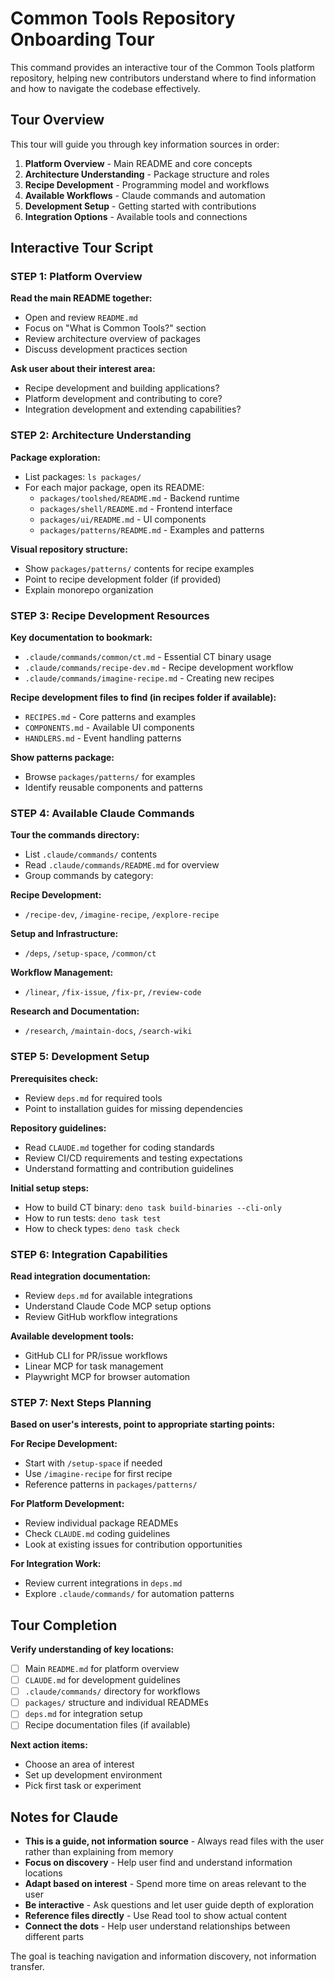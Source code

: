 # Common Tools Repository Onboarding Tour

This command provides an interactive tour of the Common Tools platform repository, helping new contributors understand where to find information and how to navigate the codebase effectively.

## Tour Overview

This tour will guide you through key information sources in order:

1. **Platform Overview** - Main README and core concepts
2. **Architecture Understanding** - Package structure and roles
3. **Recipe Development** - Programming model and workflows  
4. **Available Workflows** - Claude commands and automation
5. **Development Setup** - Getting started with contributions
6. **Integration Options** - Available tools and connections

## Interactive Tour Script

### STEP 1: Platform Overview

**Read the main README together:**
- Open and review `README.md`
- Focus on "What is Common Tools?" section
- Review architecture overview of packages
- Discuss development practices section

**Ask user about their interest area:**
- Recipe development and building applications?
- Platform development and contributing to core?
- Integration development and extending capabilities?

### STEP 2: Architecture Understanding

**Package exploration:**
- List packages: `ls packages/`
- For each major package, open its README:
  - `packages/toolshed/README.md` - Backend runtime
  - `packages/shell/README.md` - Frontend interface  
  - `packages/ui/README.md` - UI components
  - `packages/patterns/README.md` - Examples and patterns

**Visual repository structure:**
- Show `packages/patterns/` contents for recipe examples
- Point to recipe development folder (if provided)
- Explain monorepo organization

### STEP 3: Recipe Development Resources

**Key documentation to bookmark:**
- `.claude/commands/common/ct.md` - Essential CT binary usage
- `.claude/commands/recipe-dev.md` - Recipe development workflow
- `.claude/commands/imagine-recipe.md` - Creating new recipes

**Recipe development files to find (in recipes folder if available):**
- `RECIPES.md` - Core patterns and examples
- `COMPONENTS.md` - Available UI components  
- `HANDLERS.md` - Event handling patterns

**Show patterns package:**
- Browse `packages/patterns/` for examples
- Identify reusable components and patterns

### STEP 4: Available Claude Commands

**Tour the commands directory:**
- List `.claude/commands/` contents
- Read `.claude/commands/README.md` for overview
- Group commands by category:

**Recipe Development:**
- `/recipe-dev`, `/imagine-recipe`, `/explore-recipe`

**Setup and Infrastructure:**  
- `/deps`, `/setup-space`, `/common/ct`

**Workflow Management:**
- `/linear`, `/fix-issue`, `/fix-pr`, `/review-code`

**Research and Documentation:**
- `/research`, `/maintain-docs`, `/search-wiki`

### STEP 5: Development Setup

**Prerequisites check:**
- Review `deps.md` for required tools
- Point to installation guides for missing dependencies

**Repository guidelines:**
- Read `CLAUDE.md` together for coding standards
- Review CI/CD requirements and testing expectations
- Understand formatting and contribution guidelines

**Initial setup steps:**
- How to build CT binary: `deno task build-binaries --cli-only`
- How to run tests: `deno task test`
- How to check types: `deno task check`

### STEP 6: Integration Capabilities

**Read integration documentation:**
- Review `deps.md` for available integrations
- Understand Claude Code MCP setup options
- Review GitHub workflow integrations

**Available development tools:**
- GitHub CLI for PR/issue workflows
- Linear MCP for task management
- Playwright MCP for browser automation

### STEP 7: Next Steps Planning

**Based on user's interests, point to appropriate starting points:**

**For Recipe Development:**
- Start with `/setup-space` if needed
- Use `/imagine-recipe` for first recipe
- Reference patterns in `packages/patterns/`

**For Platform Development:**
- Review individual package READMEs
- Check `CLAUDE.md` coding guidelines
- Look at existing issues for contribution opportunities

**For Integration Work:**
- Review current integrations in `deps.md`
- Explore `.claude/commands/` for automation patterns

## Tour Completion

**Verify understanding of key locations:**
- [ ] Main `README.md` for platform overview
- [ ] `CLAUDE.md` for development guidelines
- [ ] `.claude/commands/` directory for workflows
- [ ] `packages/` structure and individual READMEs  
- [ ] `deps.md` for integration setup
- [ ] Recipe documentation files (if available)

**Next action items:**
- Choose an area of interest
- Set up development environment
- Pick first task or experiment

## Notes for Claude

- **This is a guide, not information source** - Always read files with the user rather than explaining from memory
- **Focus on discovery** - Help user find and understand information locations  
- **Adapt based on interest** - Spend more time on areas relevant to the user
- **Be interactive** - Ask questions and let user guide depth of exploration
- **Reference files directly** - Use Read tool to show actual content
- **Connect the dots** - Help user understand relationships between different parts

The goal is teaching navigation and information discovery, not information transfer.